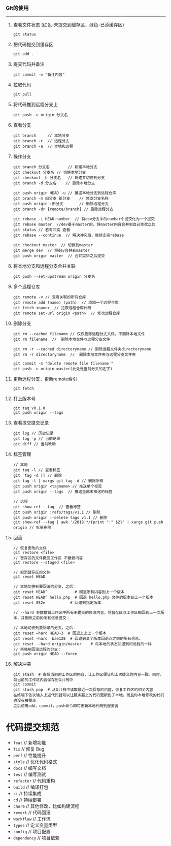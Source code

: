 ###  Git的使用

***

1. 查看文件状态 (红色-未提交到缓存区，绿色-已添缓存区)

   ```git
   git status
   ```

2. 把代码提交到缓存区

   ```git
   git add .
   ```

3. 提交代码并备注

   ```git
   git commit -m "备注内容"
   ```

4. 拉取代码

   ```git
   git pull
   ```

5. 将代码推到远程分支上

   ```git
   git push -u origin 分支名
   ```

6. 查看分支

   ```git
   git branch     // 本地分支
   git branch -r  // 远程分支
   git branch -a  // 本地和远程
   ```

7. 操作分支

   ```
   git branch 分支名   	 // 新建本地分支
   git checkout 分支名	// 切换本地分支
   git checkout -b 分支名	 // 新建并切换到分支
   git branch -d 分支名    // 删除本地分支
   
   git push origin HEAD -u // 推送本地分支到远程仓库
   git branch -m 旧分支 新分支 	// 修改分支名称
   git push origin :旧分支  	  // 删除远程分支
   git branch -dr [remote/branch] // 删除远程分支
   
   git rebase -i HEAD~number  // 将dev分支中的number个提交化为一个提交
   git rebase master  //dev基于master的，将master内容合并到自己修改之处
   git status // 若有冲突 查看
   git rebase --continue  // 解决冲突后，继续走完rebase
   
   git checkout master  // 切换到master
   git merge dev  // 将dev合并到master
   git push origin master  // 合并完毕之后提交
   ```

8. 将本地分支和远程分支合并关联

   ```
   git push --set-upstream origin 分支名
   ```

9. 多个远程仓库

   ```
   git remote -v // 查看关联的所有仓库
   git remote add (name) (path)  // 添加一个远程仓库
   git fetch <name>  // 拉取远程仓库代码
   git remote set-url origin <path>  // 修改远程仓库
   ```
   
9. 删除分支

   ```
   git rm --cached filename // 仅仅删除远程分支文件，不删除本地文件
   git rm filename  //  删除本地文件与远程分支文件
   
   git rm -r --cached directoryname // 删除远程文件夹directoryname
   git rm -r directoryname  //  删除本地文件夹与远程分支文件夹
   
   git commit -m "delete remote file filename "
   git push -u origin master(此处是当前分支的名字)
   
   ```
   
12. 更新远程分支，更新remote索引

    ```
    git fetch
    ```

13. 打上版本号

    ```shell
    git tag v0.1.0
    git push origin --tags
    ```

14. 查看提交提交记录

    ```shell
    git log // 历史记录
    git log -p // 当前记录
    git diff // 当前改动
    ```

15. 标签管理

    ```shell
    // 本地
    git tag -l // 查看标签
    git  tag -d [] // 删除
    git tag -l | xargs git tag -d // 删除所有
    git push origin <tagname> // 推送单个标签
    git push origin --tags  // 推送全部未推送的标签
    
    // 远程
    git show-ref --tag  // 查看标签
    git push origin :refs/tags/v1.1 // 删除
    git push origin --delete tags v1.1 // 删除
    git show-ref --tag | awk '/2018.*/{print ":" $2}' | xargs git push origin // 批量删除
    ```
    
15. 回滚

    ```shell
    // 恢复更改的文件
    git restore <file>
    // 暂存区的文件撤回工作区 不撤销内容
    git restore --staged <file>
    
    // 取消暂存区的文件
    git reset HEAD
    
    // 本地切换到要回滚的分支，之后：
    git reset HEAD^            # 回退所有内容到上一个版本  
    git reset HEAD^ hello.php  # 回退 hello.php 文件的版本到上一个版本  
    git reset 052e           # 回退到指定版本
    
    // --hard 参数撤销工作区中所有未提交的修改内容，将暂存区与工作区都回到上一次版本，并删除之前的所有信息提交：
    
    // 本地切换到要回滚的分支，之后：
    git reset –hard HEAD~3  # 回退上上上一个版本  
    git reset –hard  bae128  # 回退到某个版本回退点之前的所有信息。 
    git reset --hard origin/master    # 将本地的状态回退到和远程的一样 
    // 再强制回滚远程的分支：
    git push origin HEAD --force

15. 解决冲突

    ```shell
    git stash  # 备份当前的工作区的内容，让工作区保证和上次提交的内容一致。同时，将当前的工作区内容保存到Git栈中
    git commit
    git stash pop  # 从Git栈中读取最近一次保存的内容，恢复工作区的相关内容
    在终端下依次输入上述代码就可以让服务器上的代码更新到了本地，而且你本地修改的代码也没有被覆盖
    之后使用add，commit，push命令即可更新本地代码到服务器
    ```
    
    
# 代码提交规范

- `feat` // 新增功能
- `fix` // 修复 Bug
- `perf` // 性能提升
- `style` // 优化代码格式
- `docs` // 编写文档
- `test` // 编写测试
- `refactor` // 代码重构
- `build` // 编译打包
- `ci` // 持续集成
- `cd` // 持续部署
- `chore` // 其他修改，比如构建流程
- `revert` // 代码回滚
- `workflow` // 工作流
- `types` // 定义变量类型
- `config` // 项目配置
- `dependency` // 项目依赖